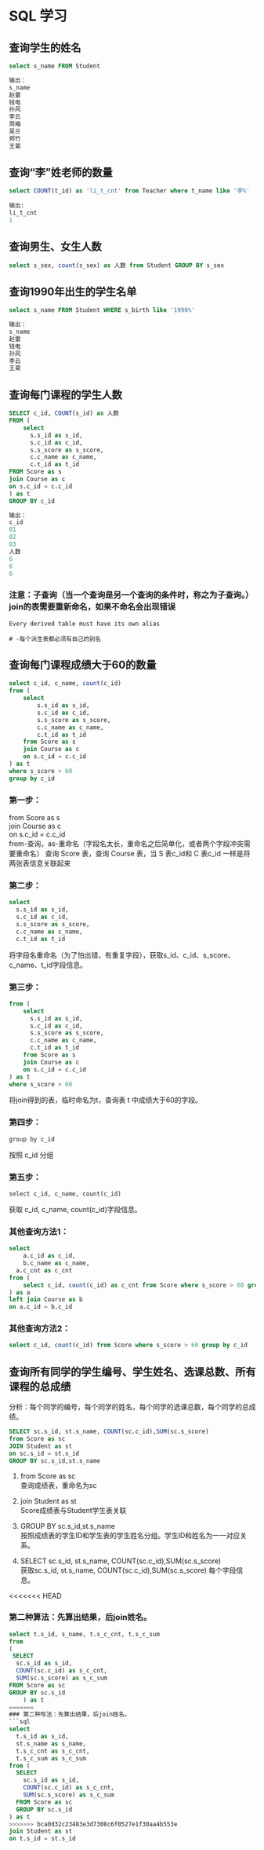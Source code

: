 # SQL 学习  
## 查询学生的姓名  
```sql
select s_name FROM Student 

输出：  
s_name
赵雷
钱电
孙风
李云
周梅
吴兰
郑竹
王菊
```

## 查询“李”姓老师的数量  
```sql
select COUNT(t_id) as 'li_t_cnt' from Teacher where t_name like '李%'
 
输出:
li_t_cnt
1
```

## 查询男生、女生人数   
```sql
select s_sex, count(s_sex) as 人数 from Student GROUP BY s_sex

```
## 查询1990年出生的学生名单  
```sql
select s_name FROM Student WHERE s_birth like '1990%'  

输出：
s_name  
赵雷  
钱电  
孙风  
李云  
王菊  

```
## 查询每门课程的学生人数  
```sql
SELECT c_id, COUNT(s_id) as 人数 
FROM (
	select 
	  s.s_id as s_id,
	  s.c_id as c_id,
	  s.s_score as s_score,
	  c.c_name as c_name,
	  c.t_id as t_id
FROM Score as s
join Course as c
on s.c_id = c.c_id
) as t
GROUP BY c_id

输出：
c_id
01
02
03
人数
6
6
6
```
### 注意：子查询（当一个查询是另一个查询的条件时，称之为子查询。） join的表需要重新命名，如果不命名会出现错误
``` 
Every derived table must have its own alias

# -每个派生表都必须有自己的别名
```

## 查询每门课程成绩大于60的数量  
```sql
select c_id, c_name, count(c_id)
from (
	select 
		s.s_id as s_id, 
		s.c_id as c_id, 
		s.s_score as s_score, 
		c.c_name as c_name, 
		c.t_id as t_id
	from Score as s
	join Course as c
	on s.c_id = c.c_id
) as t
where s_score > 60
group by c_id

```
### 第一步：
from Score as s  
join Course as c  
on s.c_id = c.c_id  
from-查询，as-重命名（字段名太长，重命名之后简单化，或者两个字段冲突需要重命名） 查询 Score 表，查询 Course 表，当 S 表c_id和 C 表c_id 一样是将两张表信息关联起来
### 第二步： 
```sql
select  
  s.s_id as s_id,   
  s.c_id as c_id,   
  s.s_score as s_score,   
  c.c_name as c_name,   
  c.t_id as t_id  
```
将字段名重命名（为了怕出错，有重复字段），获取s_id、c_id、s_score、c_name、t_id字段信息。  
### 第三步：
``` sql   
from (  
	select   
	  s.s_id as s_id,   
	  s.c_id as c_id,   
	  s.s_score as s_score,   
	  c.c_name as c_name,   
	  c.t_id as t_id  
	from Score as s  
	join Course as c  
	on s.c_id = c.c_id  
) as t  
where s_score > 60  
```
将join得到的表，临时命名为t，查询表 t 中成绩大于60的字段。  

### 第四步： 
```  
group by c_id 
``` 
按照 c_id 分组  

### 第五步：
```
select c_id, c_name, count(c_id)
```
获取 c_id, c_name, count(c_id)字段信息。

### 其他查询方法1：
```sql
select   
	a.c_id as c_id,  
	b.c_name as c_name,  
  a.c_cnt as c_cnt  
from (  
	select c_id, count(c_id) as c_cnt from Score where s_score > 60 group by c_id  
) as a  
left join Course as b  
on a.c_id = b.c_id   
```
### 其他查询方法2：  
```sql
select c_id, count(c_id) from Score where s_score > 60 group by c_id  
```
## 查询所有同学的学生编号、学生姓名、选课总数、所有课程的总成绩
分析：每个同学的编号，每个同学的姓名，每个同学的选课总数，每个同学的总成绩。
```sql
SELECT sc.s_id, st.s_name, COUNT(sc.c_id),SUM(sc.s_score)
from Score as sc
JOIN Student as st
on sc.s_id = st.s_id
GROUP BY sc.s_id,st.s_name
```
1. from Score as sc   
查询成绩表，重命名为sc  

2. join Student as st  
Score成绩表与Student学生表关联  

3. GROUP BY sc.s_id,st.s_name  
按照成绩表的学生ID和学生表的学生姓名分组。学生ID和姓名为一一对应关系。

4. SELECT sc.s_id, st.s_name, COUNT(sc.c_id),SUM(sc.s_score)  
获取sc.s_id, st.s_name, COUNT(sc.c_id),SUM(sc.s_score) 每个字段信息。

<<<<<<< HEAD
### 第二种算法：先算出结果，后join姓名。
```sql
select t.s_id, s_name, t.s_c_cnt, t.s_c_sum
from 
(
 SELECT 
  sc.s_id as s_id, 
  COUNT(sc.c_id) as s_c_cnt, 
  SUM(sc.s_score) as s_c_sum
FROM Score as sc
GROUP BY sc.s_id
	) as t 
=======
### 第二种写法：先算出结果，后join姓名。
```sql
select 
  t.s_id as s_id, 
  st.s_name as s_name, 
  t.s_c_cnt as s_c_cnt, 
  t.s_c_sum as s_c_sum
from (
  SELECT 
    sc.s_id as s_id, 
    COUNT(sc.c_id) as s_c_cnt, 
    SUM(sc.s_score) as s_c_sum
  FROM Score as sc
  GROUP BY sc.s_id
) as t 
>>>>>>> bca0d32c23483e3d7308c6f0527e1f30aa4b553e
join Student as st
on t.s_id = st.s_id
```
